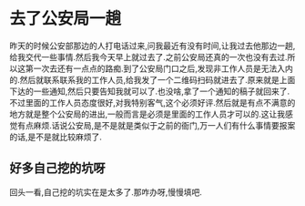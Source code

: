# 去了公安局一趟

昨天的时候公安部那边的人打电话过来,问我最近有没有时间,让我过去他那边一趟,给我交代一些事情.然后我今天早上就过去了.之前公安局还真的一次也没有去过.所以这第一次去还有一点点的路痴.到了公安局门口之后,发现非工作人员是无法入内的.然后就联系联系我的工作人员,给我发了一个二维码扫码就进去了.原来就是上面下达的一些通知,然后只要告知我就可以了.也没啥,拿了一个通知的稿子就回来了.不过里面的工作人员态度很好,对我特别客气,这个必须好评.然后就是有点不满意的地方就是整个公安局的进出,一般而言是必须是里面的工作人员才可以的.这让我感觉有点麻烦.话说公安局,是不是就是类似于之前的衙门,万一人们有什么事情要报案的话,是不是就比较麻烦了.

## 好多自己挖的坑呀

回头一看,自己挖的坑实在是太多了.那咋办呀,慢慢填吧.
